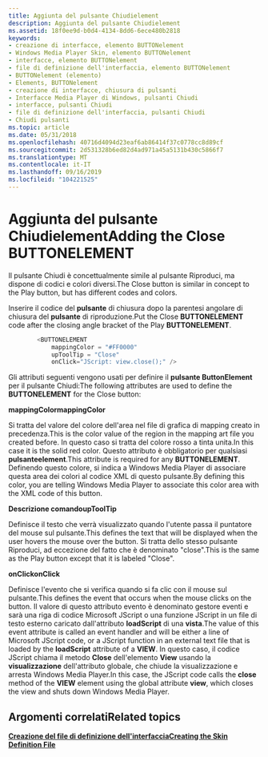```yaml
---
title: Aggiunta del pulsante Chiudielement
description: Aggiunta del pulsante Chiudielement
ms.assetid: 18f0ee9d-b0d4-4134-8dd6-6ece480b2818
keywords:
- creazione di interfacce, elemento BUTTONelement
- Windows Media Player Skin, elemento BUTTONelement
- interfacce, elemento BUTTONelement
- file di definizione dell'interfaccia, elemento BUTTONelement
- BUTTONelement (elemento)
- Elements, BUTTONelement
- creazione di interfacce, chiusura di pulsanti
- Interfacce Media Player di Windows, pulsanti Chiudi
- interfacce, pulsanti Chiudi
- file di definizione dell'interfaccia, pulsanti Chiudi
- Chiudi pulsanti
ms.topic: article
ms.date: 05/31/2018
ms.openlocfilehash: 40716d4094d23eaf6ab86414f37c0778cc8d89cf
ms.sourcegitcommit: 2d531328b6ed82d4ad971a45a5131b430c5866f7
ms.translationtype: MT
ms.contentlocale: it-IT
ms.lasthandoff: 09/16/2019
ms.locfileid: "104221525"
---
```

# <a name="adding-the-close-buttonelement"></a><span data-ttu-id="83800-114">Aggiunta del pulsante Chiudielement</span><span class="sxs-lookup"><span data-stu-id="83800-114">Adding the Close BUTTONELEMENT</span></span>

<span data-ttu-id="83800-115">Il pulsante Chiudi è concettualmente simile al pulsante Riproduci, ma dispone di codici e colori diversi.</span><span class="sxs-lookup"><span data-stu-id="83800-115">The Close button is similar in concept to the Play button, but has different codes and colors.</span></span>

<span data-ttu-id="83800-116">Inserire il codice del **pulsante** di chiusura dopo la parentesi angolare di chiusura del **pulsante** di riproduzione.</span><span class="sxs-lookup"><span data-stu-id="83800-116">Put the Close **BUTTONELEMENT** code after the closing angle bracket of the Play **BUTTONELEMENT**.</span></span>


```C++
        <BUTTONELEMENT
            mappingColor = "#FF0000"
            upToolTip = "Close"
            onClick="JScript: view.close();" />

```



<span data-ttu-id="83800-117">Gli attributi seguenti vengono usati per definire il **pulsante ButtonElement** per il pulsante Chiudi:</span><span class="sxs-lookup"><span data-stu-id="83800-117">The following attributes are used to define the **BUTTONELEMENT** for the Close button:</span></span>

<span data-ttu-id="83800-118">**mappingColor**</span><span class="sxs-lookup"><span data-stu-id="83800-118">**mappingColor**</span></span>

<span data-ttu-id="83800-119">Si tratta del valore del colore dell'area nel file di grafica di mapping creato in precedenza.</span><span class="sxs-lookup"><span data-stu-id="83800-119">This is the color value of the region in the mapping art file you created before.</span></span> <span data-ttu-id="83800-120">In questo caso si tratta del colore rosso a tinta unita.</span><span class="sxs-lookup"><span data-stu-id="83800-120">In this case it is the solid red color.</span></span> <span data-ttu-id="83800-121">Questo attributo è obbligatorio per qualsiasi **pulsanteelement**.</span><span class="sxs-lookup"><span data-stu-id="83800-121">This attribute is required for any **BUTTONELEMENT**.</span></span> <span data-ttu-id="83800-122">Definendo questo colore, si indica a Windows Media Player di associare questa area dei colori al codice XML di questo pulsante.</span><span class="sxs-lookup"><span data-stu-id="83800-122">By defining this color, you are telling Windows Media Player to associate this color area with the XML code of this button.</span></span>

<span data-ttu-id="83800-123">**Descrizione comando**</span><span class="sxs-lookup"><span data-stu-id="83800-123">**upToolTip**</span></span>

<span data-ttu-id="83800-124">Definisce il testo che verrà visualizzato quando l'utente passa il puntatore del mouse sul pulsante.</span><span class="sxs-lookup"><span data-stu-id="83800-124">This defines the text that will be displayed when the user hovers the mouse over the button.</span></span> <span data-ttu-id="83800-125">Si tratta dello stesso pulsante Riproduci, ad eccezione del fatto che è denominato "close".</span><span class="sxs-lookup"><span data-stu-id="83800-125">This is the same as the Play button except that it is labeled "Close".</span></span>

<span data-ttu-id="83800-126">**onClick**</span><span class="sxs-lookup"><span data-stu-id="83800-126">**onClick**</span></span>

<span data-ttu-id="83800-127">Definisce l'evento che si verifica quando si fa clic con il mouse sul pulsante.</span><span class="sxs-lookup"><span data-stu-id="83800-127">This defines the event that occurs when the mouse clicks on the button.</span></span> <span data-ttu-id="83800-128">Il valore di questo attributo evento è denominato gestore eventi e sarà una riga di codice Microsoft JScript o una funzione JScript in un file di testo esterno caricato dall'attributo **loadScript** di una **vista**.</span><span class="sxs-lookup"><span data-stu-id="83800-128">The value of this event attribute is called an event handler and will be either a line of Microsoft JScript code, or a JScript function in an external text file that is loaded by the **loadScript** attribute of a **VIEW**.</span></span> <span data-ttu-id="83800-129">In questo caso, il codice JScript chiama il metodo **Close** dell'elemento **View** usando la **visualizzazione** dell'attributo globale, che chiude la visualizzazione e arresta Windows Media Player.</span><span class="sxs-lookup"><span data-stu-id="83800-129">In this case, the JScript code calls the **close** method of the **VIEW** element using the global attribute **view**, which closes the view and shuts down Windows Media Player.</span></span>

## <a name="related-topics"></a><span data-ttu-id="83800-130">Argomenti correlati</span><span class="sxs-lookup"><span data-stu-id="83800-130">Related topics</span></span>

<dl> <dt>

[<span data-ttu-id="83800-131">**Creazione del file di definizione dell'interfaccia**</span><span class="sxs-lookup"><span data-stu-id="83800-131">**Creating the Skin Definition File**</span></span>](creating-the-skin-definition-file.md)
</dt> </dl>

 

 




